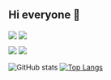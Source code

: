 ## Hi everyone 👋
<img align="center" src="https://img.shields.io/badge/-Gmail-FF0000?logo=gmail&logoColor=white&style=for-the-badge"></img>
<img align="center" src="https://img.shields.io/badge/-Linkedin-0000FF?logo=linkedin&logoColor=white&style=for-the-badge"></img>

<a href="https://github.com/ArdaCenker"><img src="https://github-readme-stats.vercel.app/api?username=ArdaCenker&show_icons=true&theme=algolia"></a>
<a href="https://github.com/ArdaCenker"><img src="https://github-readme-stats.vercel.app/api/top-langs/?username=ArdaCenker&layout=compact&show_icons=true&theme=algolia"></a>

![GitHub stats](https://github-readme-stats.vercel.app/api?username=ArdaCenker&show_icons=true&theme=algolia ) 
[![Top Langs](https://github-readme-stats.vercel.app/api/top-langs/?username=ArdaCenker&layout=compact&show_icons=true&theme=algolia)](https://github.com/ArdaCenker/github-readme-stats)



